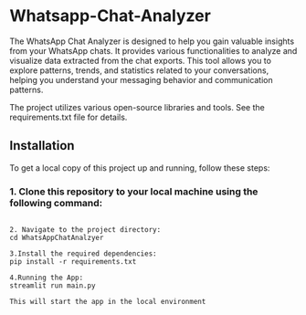 # Whatsapp-Chat-Analyzer
The WhatsApp Chat Analyzer is designed to help you gain valuable insights from your WhatsApp chats. It provides various functionalities to analyze and visualize data extracted from the chat exports. This tool allows you to explore patterns, trends, and statistics related to your conversations, helping you understand your messaging behavior and communication patterns.

The project utilizes various open-source libraries and tools. See the requirements.txt file for details.

## Installation
To get a local copy of this project up and running, follow these steps:

### 1. Clone this repository to your local machine using the following command:
``` git clone https://github.com/nishanttg/whatsapp-chat-analyzer.git

2. Navigate to the project directory:
cd WhatsAppChatAnalzyer

3.Install the required dependencies:
pip install -r requirements.txt

4.Running the App:
streamlit run main.py

This will start the app in the local environment
